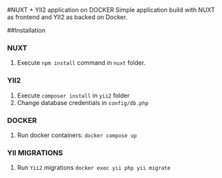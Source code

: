 #NUXT + YII2 application on DOCKER
Simple application build with NUXT as frontend and YII2 as backed on Docker.

##Installation
### NUXT
1. Execute `npm install` command in `nuxt` folder.

### YII2
1. Execute `composer install` in `yii2` folder
2. Change database credentials in `config/db.php`

### DOCKER
1. Run docker containers: `docker compose up`

### YII MIGRATIONS
1. Run `Yii2` migrations `docker exec yii php yii migrate`